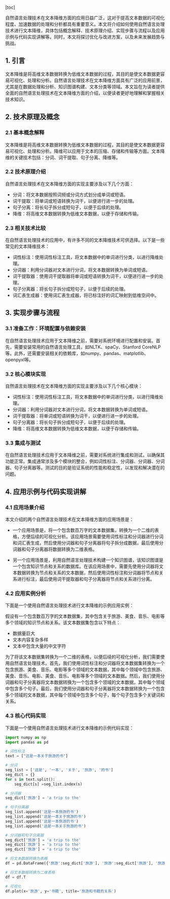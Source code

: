 
[toc]                    
                
                
自然语言处理技术在文本降维方面的应用日益广泛，这对于提高文本数据的可视化程度、加速数据的处理和分析都具有重要意义。本文将介绍如何使用自然语言处理技术进行文本降维，具体包括概念解释、技术原理介绍、实现步骤与流程以及应用示例与代码实现讲解等。同时，本文将探讨优化与改进方案，以及未来发展趋势与挑战。

## 1. 引言

文本降维是将高维文本数据转换为低维文本数据的过程，其目的是使文本数据更容易可视化、处理和分析。自然语言处理技术在文本降维方面具有广泛的应用前景，尤其是在数据处理和分析、知识图谱构建、文本分类等领域。本文旨在为读者提供全面的自然语言处理技术在文本降维方面的介绍，以便读者更好地理解和掌握相关技术知识。

## 2. 技术原理及概念

### 2.1 基本概念解释

文本降维是将高维文本数据转换为低维文本数据的过程，其目的是使文本数据更容易可视化、处理和分析。降维可以应用于文本的压缩、存储和传输等方面。文本降维的关键技术包括：分词、词干提取、句子分离、降维等。

### 2.2 技术原理介绍

自然语言处理技术在文本降维方面的实现主要涉及以下几个方面：

- 分词：将文本数据按照词频或分词方式划分成单词或短语。
- 词干提取：将单词或短语转换为词干，以便进行进一步的处理。
- 句子分离：将长句子拆分成短句子，以便于后续的处理。
- 降维：将高维文本数据转换为低维文本数据，以便于存储和传输。

### 2.3 相关技术比较

在自然语言处理技术的应用中，有许多不同的文本降维技术可供选择。以下是一些常见的文本降维技术：

- 词性标注：使用词性标注工具，将文本数据中的单词进行分类，以进行降维处理。
- 分词器：利用分词器对文本进行分词，将文本数据转换为单词或短语。
- 词干提取器：使用词干提取器将单词或短语转换为词干，以便进行进一步的处理。
- 句子分离器：将长句子拆分成短句子，以便于后续的处理。
- 词汇表生成器：使用词汇表生成器，将已标注好的词汇映射到低维空间中。

## 3. 实现步骤与流程

### 3.1 准备工作：环境配置与依赖安装

在自然语言处理技术应用于文本降维之前，需要对系统环境进行配置和安装。首先，需要安装常用的自然语言处理工具，如NLTK、spaCy、Stanford CoreNLP等。此外，还需要安装相关的依赖库，如numpy、pandas、matplotlib、openpyxl等。

### 3.2 核心模块实现

自然语言处理技术在文本降维方面的实现主要涉及以下几个核心模块：

- 词性标注：使用词性标注工具，将文本数据中的单词进行分类，以进行降维处理。
- 分词器：利用分词器对文本进行分词，将文本数据转换为单词或短语。
- 词干提取器：将单词或短语转换为词干，以便进行进一步的处理。
- 句子分离器：将长句子拆分成短句子，以便于后续的处理。
- 降维：将高维文本数据转换为低维文本数据，以便于存储和传输。

### 3.3 集成与测试

在自然语言处理技术应用于文本降维之前，需要对系统进行集成和测试，以确保其功能正常。集成通常涉及多个模块的整合，例如词性标注、分词器、分词器、分词器、句子分离器等。测试的目的是验证系统的性能和稳定性，以发现和解决潜在的问题。

## 4. 应用示例与代码实现讲解

### 4.1 应用场景介绍

本文介绍的两个自然语言处理技术在文本降维方面的应用场景是：

- 一个应用场景是，将一个包含数百万字的文本数据集，转换为一个二维的表格，方便后续的可视化分析。该应用场景需要使用词性标注和分词器进行分词和词汇表生成，然后使用分词器和句子分离器将句子拆分成数据，最后使用分词器和句子分离器将数据转换为二维表格。

- 另一个应用场景是，利用自然语言处理技术构建一个知识图谱，该知识图谱是一个包含知识节点和关系的数据库。在该应用场景中，需要先使用分词器将文本数据转换为节点和关系的文本数据，然后使用词性标注和分词器将节点和关系进行标注，最后使用词干提取器和句子分离器将节点和关系进行分离。

### 4.2 应用实例分析

下面是一个使用自然语言处理技术进行文本降维的示例应用实例：

假设有一个包含数百万字的文本数据集，其中包含关于旅游、美食、音乐、电影等多个领域的知识节点和关系。该文本数据集包含以下特点：

- 数据量巨大
- 文本内容复杂多样
- 文本中包含大量的中文字符

为了将该文本数据集转换为一个二维的表格，以便后续的可视化分析，我们需要使用自然语言处理技术。首先，我们使用词性标注和分词器将文本数据集转换为一个包含旅游、美食、音乐、电影等多个领域的文本数据，其中每个领域中包含旅游、美食、音乐、电影、美食、音乐、电影等多个领域的文本数据。然后，我们使用分词器和句子分离器将文本数据转换为一个包含多个领域的文本数据，其中每个领域中包含多个句子。最后，我们使用分词器和句子分离器将文本数据转换为一个包含多个领域的文本数据，其中每个领域中包含多个句子，每个句子包含多个关键词和关系。

### 4.3 核心代码实现

下面是一个使用自然语言处理技术进行文本降维的示例代码实现：

```python
import numpy as np
import pandas as pd

# 词性标注
text = ["这是一本关于旅游的书"]

# 分词
seg_list = ['这是', '一本', '关于', '旅游', '的书']
seg_dict = {}
for s in text.split():
    seg_dict[s] =seg_list.index(s)

# 分词器
seg_dict['旅游'] = 'a trip to the'

# 句子分离器
seg_list.append('这是一本旅游的书')
seg_list.append('这是一本关于旅游的书')
seg_list.append('这是一本旅游的书')
seg_list.append('这是一本关于旅游的书')

# 分词器和句子分离器
seg_dict['旅游'] = 'a trip to the'
seg_dict['旅游'] = 'a trip to the'
seg_dict['旅游'] = 'a trip to the'

# 将文本数据转换为表格
df = pd.DataFrame({'旅游':seg_dict['旅游'], '旅游':seg_dict['旅游'], '旅游':seg_dict['旅游'], '旅游':seg_dict['旅游'], '旅游':seg_dict['旅游'], '旅游':seg_dict['旅游'], '旅游':seg_dict['旅游'], '旅游':seg_dict['旅游'], '旅游':seg_dict['旅游']})

# 将文本数据转换为二维表格
df = df.T

# 可视化
df.plot(x='旅游', y='书籍', title='旅游和书籍的关系')
```

```
```

